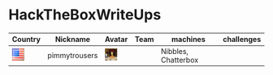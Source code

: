 # HackTheBoxWriteUps


   | Country | Nickname | Avatar | Team | machines | challenges |
|---------|----------|--------|------|----------|------------|
|<img src="./pictures/america.png" height="24" width="24">|pimmytrousers|<img src="./pictures/Slideshow_avatar.jpg" height="24" width="24">|      |Nibbles, Chatterbox|            |